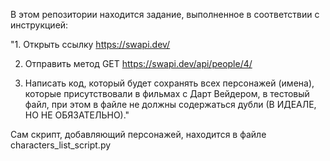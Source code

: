 В этом репозитории находится задание, выполненное в соответствии с инструкцией:

"1. Открыть ссылку https://swapi.dev/

2. Отправить метод GET https://swapi.dev/api/people/4/

3. Написать код, который будет сохранять всех персонажей (имена), которые присутствовали в фильмах с Дарт Вейдером, 
в тестовый файл, при этом в файле не должны содержаться дубли (В ИДЕАЛЕ, НО НЕ ОБЯЗАТЕЛЬНО)."


Сам скрипт, добавляющий персонажей, находится в файле characters_list_script.py
